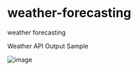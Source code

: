 # weather-forecasting
weather forecasting

Weather API Output Sample


![image](https://github.com/Rohit03sahu/weather-forecasting/assets/30385987/3ddea07d-dab8-4413-8e03-56e38efeb780)
